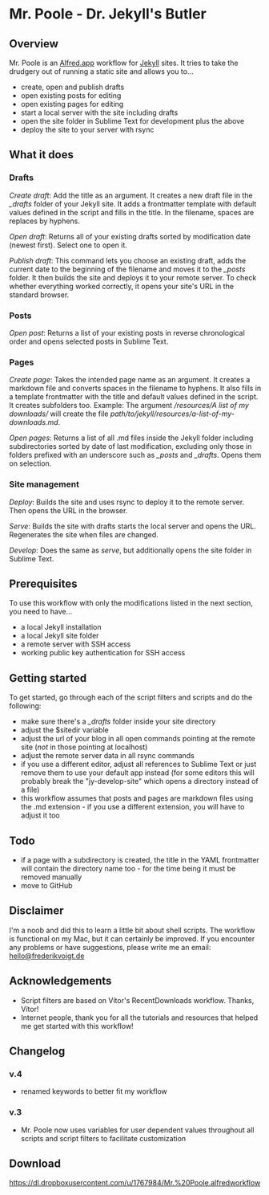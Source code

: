 # Mr. Poole - Dr. Jekyll's Butler

## Overview

Mr. Poole is an [Alfred.app](http://www.alfredapp.com) workflow for [Jekyll](http://jekyllrb.com) sites. It tries to take the drudgery out of running a static site and allows you to...
 
* create, open and publish drafts
* open existing posts for editing
* open existing pages for editing
* start a local server with the site including drafts
* open the site folder in Sublime Text for development plus the above
* deploy the site to your server with rsync

## What it does

### Drafts

*Create draft*: Add the title as an argument. It creates a new draft file in the *_drafts* folder of your Jekyll site. It adds a frontmatter template with default values defined in the script and fills in the title. In the filename, spaces are replaces by hyphens.

*Open draft*: Returns all of your existing drafts sorted by modification date (newest first). Select one to open it.

*Publish draft*: This command lets you choose an existing draft, adds the current date to the beginning of the filename and moves it to the *_posts* folder. It then builds the site and deploys it to your remote server. To check whether everything worked correctly, it opens your site's URL in the standard browser.

### Posts

*Open post*: Returns a list of your existing posts in reverse chronological order and opens selected posts in Sublime Text.

### Pages

*Create page*: Takes the intended page name as an argument. It creates a markdown file and converts spaces in the filename to hyphens. It also fills in a template frontmatter with the title and default values defined in the script. It creates subfolders too. Example: The argument */resources/A list of my downloads/* will create the file *path/to/jekyll/resources/a-list-of-my-downloads.md*.

*Open pages*: Returns a list of all .md files inside the Jekyll folder including subdirectories sorted by date of last modification, excluding only those in folders prefixed with an underscore such as *_posts* and *_drafts*. Opens them on selection.

### Site management

*Deploy*: Builds the site and uses rsync to deploy it to the remote server. Then opens the URL in the browser.

*Serve*: Builds the site with drafts starts the local server and opens the URL. Regenerates the site when files are changed.

*Develop*: Does the same as *serve*, but additionally opens the site folder in Sublime Text.

## Prerequisites

To use this workflow with only the modifications listed in the next section, you need to have...

* a local Jekyll installation
* a local Jekyll site folder
* a remote server with SSH access
* working public key authentication for SSH access

## Getting started

To get started, go through each of the script filters and scripts and do the following:

* make sure there's a *_drafts* folder inside your site directory
* adjust the $sitedir variable
* adjust the url of your blog in all open commands pointing at the remote site (*not* in those pointing at localhost)
* adjust the remote server data in all rsync commands
* if you use a different editor, adjust all references to Sublime Text or just remove them to use your default app instead (for some editors this will probably break the "jy-develop-site" which opens a directory instead of a file)
* this workflow assumes that posts and pages are markdown files using the .md extension - if you use a different extension, you will have to adjust it too

## Todo

* if a page with a subdirectory is created, the title in the YAML frontmatter will contain the directory name too - for the time being it must be removed manually
* move to GitHub

## Disclaimer

I'm a noob and did this to learn a little bit about shell scripts. The workflow is functional on my Mac, but it can certainly be improved. If you encounter any problems or have suggestions, please write me an email: hello@frederikvoigt.de

## Acknowledgements

* Script filters are based on Vítor's RecentDownloads workflow. Thanks, Vítor!
* Internet people, thank you for all the tutorials and resources that helped me get started with this workflow!

## Changelog

### v.4

* renamed keywords to better fit my workflow

### v.3

* Mr. Poole now uses variables for user dependent values throughout all scripts and script filters to facilitate customization

## Download
https://dl.dropboxusercontent.com/u/1767984/Mr.%20Poole.alfredworkflow
